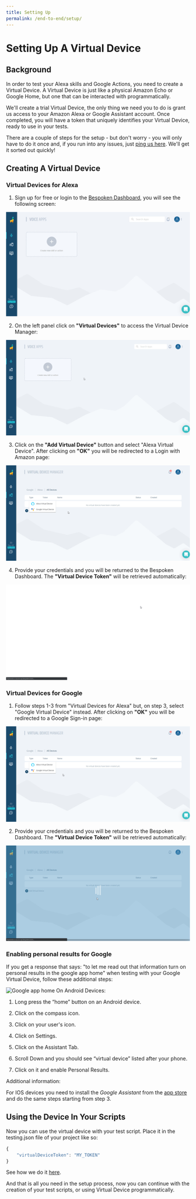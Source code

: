 ```yaml
---
title: Setting Up
permalink: /end-to-end/setup/
---
```


# Setting Up A Virtual Device
## Background
In order to test your Alexa skills and Google Actions, you need to create a Virtual Device. A Virtual Device is just like a physical Amazon Echo or Google Home, but one that can be interacted with programmatically.

We'll create a trial Virtual Device, the only thing we need you to do is grant us access to your Amazon Alexa or Google Assistant account. Once completed, you will have a token that uniquely identifies your Virtual Device, ready to use in your tests.

There are a couple of steps for the setup - but don't worry - you will only have to do it once and, if you run into any issues, just [ping us here](https://gitter.im/bespoken/bst). We'll get it sorted out quickly!

## Creating A Virtual Device
### Virtual Devices for Alexa
1. Sign up for free or login to the [Bespoken Dashboard](https://apps.bespoken.io/dashboard), you will see the following screen:

![Bespoken Dashboard](./assets/dashboard.png "Bespoken Dashboard")

2. On the left panel click on **"Virtual Devices"** to access the Virtual Device Manager:

![Virtual Device Manager](./assets/virtualDeviceManager.gif "Virtual Device Manager")

3. Click on the **"Add Virtual Device"** button and select "Alexa Virtual Device". After clicking on **"OK"** you will be redirected to a Login with Amazon page:

![Virtual Device Manager Dialog](./assets/VirtualDeviceManagerDialog.gif "Virtual Device Manager Dialog")

4. Provide your credentials and you will be returned to the Bespoken Dashboard. The **"Virtual Device Token"** will be retrieved automatically:

![Virtual Device Manager With Token](./assets/VirtualDeviceManagerWithToken.gif "Virtual Device Manager With Token")

### Virtual Devices for Google
1. Follow steps 1-3 from "Virtual Devices for Alexa" but, on step 3, select "Google Virtual Device" instead. After clicking on **"OK"** you will be redirected to a Google Sign-in page:

![Virtual Device Manager Dialog](./assets/VirtualDeviceManagerDialogGoogle.gif "Virtual Device Manager Dialog")

2. Provide your credentials and you will be returned to the Bespoken Dashboard. The **"Virtual Device Token"** will be retrieved automatically:

![Virtual Device Manager With Token](./assets/VirtualDeviceManagerWithTokenGoogle.gif "Virtual Device Manager With Token")


### Enabling personal results for Google
If you get a response that says: "to let me read out that information turn on personal results in the google app home" when testing with your Google Virtual Device, follow these additional steps:

![Google app home](./assets/enable-personal-results.gif "enable personal results")
On Android Devices:

1. Long press the “home” button on an Android device.

2. Click on the compass icon.

3. Click on your user's icon.

4. Click on Settings.

5. Click on the Assistant Tab.

6. Scroll Down and you should see “virtual device” listed after your phone.

7. Click on it and enable Personal Results.

Additional information:

For IOS devices you need to install the *Google Assistant* from the [app store](https://itunes.apple.com/us/app/google-assistant/id1220976145) and do the same steps starting from step 3.

## Using the Device In Your Scripts
Now you can use the virtual device with your test script. Place it in the testing.json file of your project like so:
``` js
{
    "virtualDeviceToken": "MY_TOKEN"
}
```

See how we do it [here](https://github.com/bespoken-samples/virtual-device-example/blob/master/testing.json).

And that is all you need in the setup process, now you can continue with the creation of your test scripts, or using Virtual Device programmatically.
